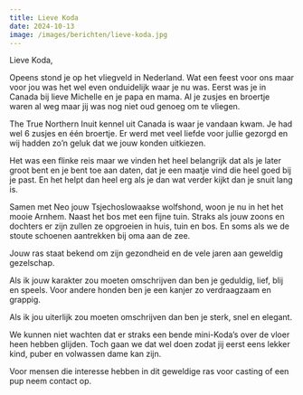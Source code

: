 ```yaml
---
title: Lieve Koda
date: 2024-10-13
image: /images/berichten/lieve-koda.jpg
---
```


Lieve Koda,

Opeens stond je op het vliegveld in Nederland. Wat een feest voor ons maar voor jou was het wel even onduidelijk waar je nu was. Eerst was je in Canada bij lieve Michelle en je papa en mama. Al je zusjes en broertje waren al weg maar jij was nog niet oud genoeg om te vliegen.

The True Northern Inuit kennel uit Canada is waar je vandaan kwam. Je had wel 6 zusjes en één broertje. Er werd met veel liefde voor jullie gezorgd en wij hadden zo’n geluk dat we jouw konden uitkiezen.

Het was een flinke reis maar we vinden het heel belangrijk dat als je later groot bent en je bent toe aan daten, dat je een maatje vind die heel goed bij je past. En het helpt dan heel erg als je dan wat verder kijkt dan je snuit lang is.

Samen met Neo jouw Tsjechoslowaakse wolfshond, woon je nu in het het mooie Arnhem. Naast het bos met een fijne tuin. Straks als jouw zoons en dochters er zijn zullen ze opgroeien in huis, tuin en bos. En soms als we de stoute schoenen aantrekken bij oma aan de zee.

Jouw ras staat bekend om zijn gezondheid en de vele jaren aan geweldig gezelschap.

Als ik jouw karakter zou moeten omschrijven dan ben je geduldig, lief, blij en speels. Voor andere honden ben je een kanjer zo verdraagzaam en grappig.

Als ik jou uiterlijk zou moeten omschrijven dan ben je sterk, snel en elegant.

We kunnen niet wachten dat er straks een bende mini-Koda’s over de vloer heen hebben glijden. Toch gaan we dat wel doen zodat jij eerst eens lekker kind, puber en volwassen dame kan zijn. 

Voor mensen die interesse hebben in dit geweldige ras voor casting of een pup neem contact op.